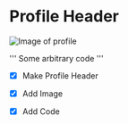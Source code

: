 # Profile Header
![Image of profile](https://avatars.githubusercontent.com/u/12565089?s=400&v=4)

'''
Some arbitrary code
'''

- [x] Make Profile Header
- [x] Add Image
- [x] Add Code

